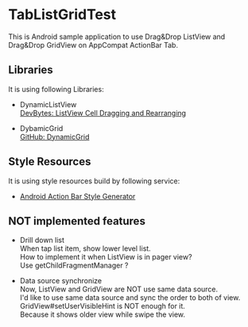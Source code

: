 TabListGridTest
===============

This is Android sample application to use Drag&amp;Drop ListView and Drag&amp;Drop GridView on AppCompat ActionBar Tab.

## Libraries
It is using following Libraries:

 * DynamicListView  
[DevBytes: ListView Cell Dragging and Rearranging](https://www.youtube.com/watch?v=_BZIvjMgH-Q&list=PLWz5rJ2EKKc_XOgcRukSoKKjewFJZrKV0&index=42)

 * DybamicGrid  
[GitHub: DynamicGrid](https://github.com/askerov/DynamicGrid)


## Style Resources
It is using style resources build by following service:

 * [Android Action Bar Style Generator](http://jgilfelt.github.io/android-actionbarstylegenerator/)

## NOT implemented features
 * Drill down list  
When tap list item, show lower level list.  
How to implement it when ListView is in pager view?  
Use getChildFragmentManager ?

 * Data source synchronize  
Now, ListView and GridView are NOT use same data source.  
I'd like to use same data source and sync the order to both of view.  
GridView#setUserVisibleHint is NOT enough for it.  
Because it shows older view while swipe the view.  
